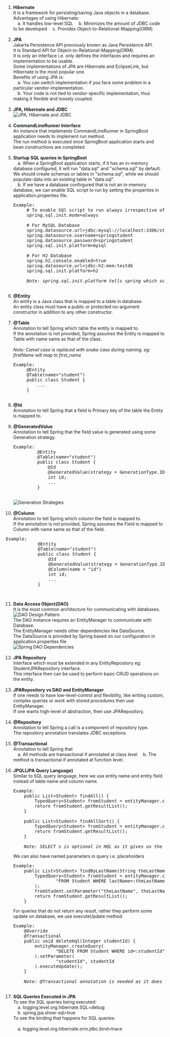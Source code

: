 1. <strong>Hibernate</strong> <br>
   It is a framework for persisting/saving Java objects in a database. <br>
   Advantages of using Hibernate: <br>
   &emsp;a. It handles low-level SQL
   &emsp;b. Minimizes the amount of JDBC code to be developed
   &emsp;c. Provides Object-to-Relational-Mapping(ORM) <br><br>
2. <strong>JPA</strong> <br>
    Jakarta Persistence API previously known as Java Persistence API. <br>
    It is Standard API for Object-to-Relational-Mapping(ORM). <br>
    It is only an interface i.e. only defines the interfaces and requires an implementation to be usable. <br>
    Some implementations of JPA are Hibernate and EclipseLink, but Hibernate is the most popular one. <br>
    Benefits of using JPA is: <br>
    &emsp;a. You can switch implementation if you face some problem in a particular vendor-implementation. <br>
    &emsp;b. Your code is not tied to vendor-specific implementation, thus making it flexible and loosely coupled. <br><br>
3. <strong>JPA, Hibernate and JDBC</strong> <br>
    ![JPA, Hibernate and JDBC](./img/jpaHibernateAndJDBC.PNG?raw=true "JPAHibernateAndJDBC") <br><br>
4. <strong>CommandLineRunner Interface</strong> <br>
    An instance that implements CommandLineRunner in SpringBoot application needs to implement <em>run</em> method. <br>
    The <em>run</em> method is executed once SpringBoot application starts and bean constructions are completed <br><br>
5. <strong>Startup SQL queries in SpringBoot</strong> <br>
    &emsp;a. When a SpringBoot application starts, if it has an in-memory database configured, 
        it will run "data.sql" and "schema.sql" by default. We should create schemas or tables in "schema.sql", 
        while we should populate-data into an existing table in "data.sql". <br>
    &emsp;b. If we have a database confirgured that is not an in-memory database, 
        we can enable SQL script to run by setting the properties in application.properties file.
    <pre>Example:
        # To enable SQl script to run always irrespective of database type
        spring.sql.init.mode=always
        
        # For MySQL Database
        spring.datasource.url=jdbc:mysql://localhost:3306/student_tracker
        spring.datasource.username=springstudent
        spring.datasource.password=springstudent
        spring.sql.init.platform=mysql
        
        # For H2 Database
        spring.h2.console.enabled=true
        spring.datasource.url=jdbc:h2:mem:testdb
        spring.sql.init.platform=h2
   
        <em>Note: spring.sql.init.platform tells spring which schema-${platform}.sql and data-${platform}.sql file to run</em> </pre><br>
6. <strong>@Entity</strong> <br>
    An entity is a Java class that is mapped to a table in database. <br>
    An entity class must have a public or protected no-argument constructor in addition to any other constructor. <br><br>
7. <strong>@Table</strong> <br>
   Annotation to tell Spring which table the entity is mapped to. <br>
    If the annotation is not provided, Spring assumes the Entity is mapped to Table with name same as that of the class. <br><br>
    <em>Note: Camel case is replaced with snake case during naming. eg: firstName will map to first_name</em> <br>
    <pre>Example:
        @Entity
        @Table(name="student")
        public class Student {
            ...
        } </pre><br>
8. <strong>@Id</strong> <br>
    Annotation to tell Spring that a field is Primary key of the table the Entity is mapped to. <br><br>
9. <strong>@GeneratedValue</strong> <br>
    Annotation to tell Spring that the field value is generated using some Generation strategy. <br>
   <pre>Example:
            @Entity
            @Table(name="student")
            public class Student {
                @Id
                @GeneratedValue(strategy = GenerationType.IDENTITY)
                int id;
                ...
            } </pre><br>
   ![Generation Strategies](./img/generationStrategies.PNG?raw=true "GenerationStrategies") <br><br>
10. <strong>@Column</strong> <br>
    Annotation to tell Spring which column the field is mapped to. <br>
    If the annotation is not provided, Spring assumes the Field is mapped to Column with name same as that of the field. <br>
   <pre>Example:
            @Entity
            @Table(name="student")
            public class Student {
                @Id
                @GeneratedValue(strategy = GenerationType.IDENTITY)
                @Column(name = "id")
                int id;
                ...
            } </pre><br>
11. <strong>Data Access Object(DAO)</strong> <br>
    It is the most common architecture for communicating with databases. <br>
    ![DAO Design Pattern](./img/daoDesignPattern.PNG?raw=true "DAODesignPattern") <br>
    The DAO instance requires an EntityManager to communicate with Database. <br>
    The EntityManager needs other dependencies like DataSource. <br>
    The DataSource is provided by Spring based on our configuration in application.properties file <br>
    ![Spring DAO Dependencies](./img/springDAODependencies.PNG?raw=true "SpringDAODependencies") <br><br> 
12. <strong>JPA Repository</strong> <br>
    Interface which must be extended in any EntityRepository eg: StudentJPARepository interface. <br>
    This interface then can be used to perform basic CRUD operations on the entity. <br><br>
13. <strong>JPARepository vs DAO and EntityManager</strong> <br>
    If one needs to have low-level-control and flexibility, 
        like writing custom, complex queries or work with stored procedures then use EntityManager. <br>
    If one wants high-level of abstraction, then use JPARepository. <br><br>
14. <strong>@Repository</strong> <br>
    Annotation to tell Spring a call is a component of repository type. <br>
    The repository annotation translates JDBC exceptions. <br><br>
15. <strong>@Transactional</strong> <br>
    Annotation to tell Spring that <br>
    &emsp;a. All methods are transactional if annotated at class level
    &emsp;b. The method is transactional if annotated at function level. <br><br>
16. <strong>JPQL(JPA Query Language)</strong> <br>
    Similar to SQL query language, here we use entity name and entity field instead of table name and column name. <br>
    <pre>Example:
        public List&lt;Student&gt; findAll() {
            TypedQuery&lt;Student&gt; fromStudent = entityManager.createQuery("FROM Student", Student.class);
            return fromStudent.getResultList();
        }
    
        public List&lt;Student&gt; findAllSort() {
            TypedQuery&lt;Student&gt; fromStudent = entityManager.createQuery("SELECT s FROM Student s ORDER BY lastName", Student.class);
            return fromStudent.getResultList();
        } 
    
        <em>Note: SELECT s is optional in HQL as it gives us the flexibility, but it is mandatory in JPQL</em> </pre>
    We can also have named parameters in query i.e. placeholders
    <pre>Example: 
        public List&lt;Student&gt; findByLastName(String theLastName) {
            TypedQuery&lt;Student&gt; fromStudent = entityManager.createQuery(
                    "FROM Student WHERE lastName=:theLastName", Student.class
            );
            fromStudent.setParameter("theLastName", theLastName);
            return fromStudent.getResultList();
        } </pre>
    For queries that do not return any result, rather they perform some update on database, we use executeUpdate method
    <pre>Example:
        @Override
        @Transactional
        public void deleteHql(Integer studentId) {
            entityManager.createQuery(
                    "DELETE FROM Student WHERE id=:studentId"
            ).setParameter(
                    "studentId", studentId
            ).executeUpdate();
        } 
    
        <em>Note: @Transactional annotation is needed as it does some changes to database</em> </pre><br>
17. <strong>SQL Queries Executed in JPA</strong> <br>
    To see the SQL queries being executed: <br>
    &emsp;a. logging.level.org.hibernate.SQL=debug <br>
    &emsp;b. spring.jpa.show-sql=true <br>
    To see the binding that happens for SQL queries: <br>   
    &emsp;a. logging.level.org.hibernate.orm.jdbc.bind=trace <br><br>
